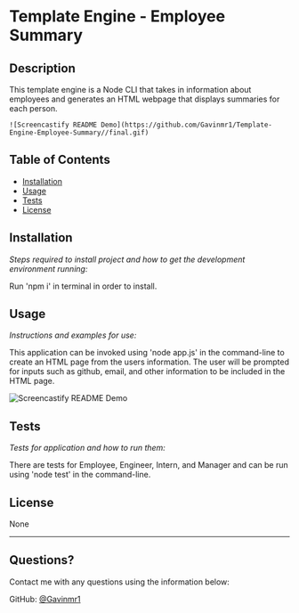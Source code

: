 # Template Engine - Employee Summary

  ## Description 
  
  This template engine is a Node CLI that takes in information about employees and generates an HTML webpage that displays summaries for each person.
  
    ![Screencastify README Demo](https://github.com/Gavinmr1/Template-Engine-Employee-Summary//final.gif)

  
  ## Table of Contents
  * [Installation](#installation)
  * [Usage](#usage)
  * [Tests](#tests)
  * [License](#license)
  
  ## Installation
  
  *Steps required to install project and how to get the development environment running:*
  
  Run 'npm i' in terminal in order to install.
  
  ## Usage 

  *Instructions and examples for use:*
  
  This application can be invoked using 'node app.js' in the command-line to create an HTML page from the users information. The user will be prompted for inputs such as github, email, and other information to be included in the HTML page.
  
  ![Screencastify README Demo](https://github.com/Gavinmr1/Template-Engine-Employee-Summary/blob/main/demo.gif)
  ## Tests
  
  *Tests for application and how to run them:*
  
  There are tests for Employee, Engineer, Intern, and Manager and can be run using 'node test' in the command-line.
  
  ## License
  
  None
  
  ---
  
  ## Questions? 
  
  Contact me with any questions using the information below:
 
  GitHub: [@Gavinmr1](https://api.github.com/users/Gavinmr1)
  
